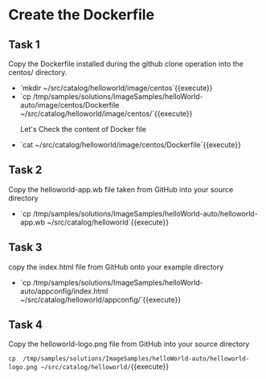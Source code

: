 <h1>Create the Dockerfile</h1>

<h2>Task 1</h2>
Copy the Dockerfile installed during the github clone operation into the centos/ directory.
<ul>
  <li>`mkdir ~/src/catalog/helloworld/image/centos`{{execute}}</li>

<li>`cp /tmp/samples/solutions/ImageSamples/helloWorld-auto/image/centos/Dockerfile  ~/src/catalog/helloworld/image/centos/`{{execute}}</li>

Let's Check the content of Docker file
<li>`cat ~/src/catalog/helloworld/image/centos/Dockerfile`{{execute}}</li>
</ul>

<h2>Task 2</h2>
Copy the helloworld-app.wb file taken from GitHub into your source directory
<ul>
<li>`cp /tmp/samples/solutions/ImageSamples/helloWorld-auto/helloworld-app.wb ~/src/catalog/helloworld`{{execute}}</li>
</ul>

<h2>Task 3</h2>
copy the index.html file from GitHub onto your example directory
<ul>
<li>`cp  /tmp/samples/solutions/ImageSamples/helloWorld-auto/appconfig/index.html ~/src/catalog/helloworld/appconfig/`{{execute}}</li>

</ul>

<h2>Task 4</h2>
Copy the helloworld-logo.png file from GitHub into your source directory

`cp  /tmp/samples/solutions/ImageSamples/helloWorld-auto/helloworld-logo.png ~/src/catalog/helloworld/`{{execute}}
